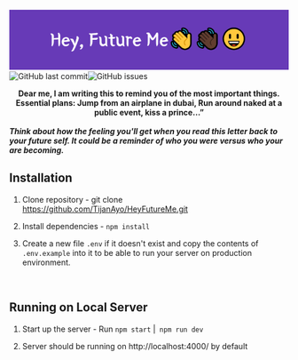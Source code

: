 ![Hey, Future Me👋👋🏿😃](Hey,_Future_Me👋👋🏿😃.png)
![GitHub last commit](https://img.shields.io/github/last-commit/TijanAyo/HeyFutureMe?style=plastic)![GitHub issues](https://img.shields.io/github/issues-raw/TijanAyo/HeyFutureMe)

<b><center>Dear me, I am writing this to remind you of the most important things. Essential plans: Jump from an airplane in dubai, Run around naked at a public event, kiss a prince…”</center></b>
<br />
<b><i>Think about how the feeling you'll get when you read this letter back to your future self. It could be a reminder of who you were versus who your are becoming.</i></b>
<br />

## <b> Installation </b>
1. Clone repository - git clone https://github.com/TijanAyo/HeyFutureMe.git


2. Install dependencies -  ```npm install```

3. Create a new file ```.env``` if it doesn't exist and copy the contents of ```.env.example``` into it to be able to run your server on production environment.

<br />

## <b> Running on Local Server </b>
1. Start up the server - Run ```npm start``` |``` npm run dev```

2. Server should be running on http://localhost:4000/ by default